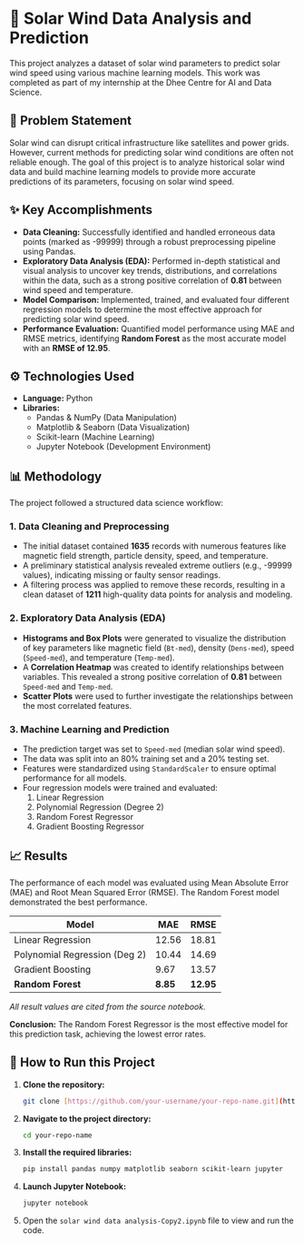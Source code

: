 # 🚀 Solar Wind Data Analysis and Prediction

This project analyzes a dataset of solar wind parameters to predict solar wind speed using various machine learning models. This work was completed as part of my internship at the Dhee Centre for AI and Data Science.

## 📄 Problem Statement

Solar wind can disrupt critical infrastructure like satellites and power grids. However, current methods for predicting solar wind conditions are often not reliable enough. The goal of this project is to analyze historical solar wind data and build machine learning models to provide more accurate predictions of its parameters, focusing on solar wind speed.

## ✨ Key Accomplishments

* **Data Cleaning:** Successfully identified and handled erroneous data points (marked as -99999) through a robust preprocessing pipeline using Pandas.
* **Exploratory Data Analysis (EDA):** Performed in-depth statistical and visual analysis to uncover key trends, distributions, and correlations within the data, such as a strong positive correlation of **0.81** between wind speed and temperature.
* **Model Comparison:** Implemented, trained, and evaluated four different regression models to determine the most effective approach for predicting solar wind speed.
* **Performance Evaluation:** Quantified model performance using MAE and RMSE metrics, identifying **Random Forest** as the most accurate model with an **RMSE of 12.95**.

## ⚙️ Technologies Used

* **Language:** Python
* **Libraries:**
    * Pandas & NumPy (Data Manipulation)
    * Matplotlib & Seaborn (Data Visualization)
    * Scikit-learn (Machine Learning)
    * Jupyter Notebook (Development Environment)

## 📊 Methodology

The project followed a structured data science workflow:

### 1. Data Cleaning and Preprocessing

* The initial dataset contained **1635** records with numerous features like magnetic field strength, particle density, speed, and temperature.
* A preliminary statistical analysis revealed extreme outliers (e.g., -99999 values), indicating missing or faulty sensor readings.
* A filtering process was applied to remove these records, resulting in a clean dataset of **1211** high-quality data points for analysis and modeling.

### 2. Exploratory Data Analysis (EDA)

* **Histograms and Box Plots** were generated to visualize the distribution of key parameters like magnetic field (`Bt-med`), density (`Dens-med`), speed (`Speed-med`), and temperature (`Temp-med`).
* A **Correlation Heatmap** was created to identify relationships between variables. This revealed a strong positive correlation of **0.81** between `Speed-med` and `Temp-med`.
* **Scatter Plots** were used to further investigate the relationships between the most correlated features.

### 3. Machine Learning and Prediction

* The prediction target was set to `Speed-med` (median solar wind speed).
* The data was split into an 80% training set and a 20% testing set.
* Features were standardized using `StandardScaler` to ensure optimal performance for all models.
* Four regression models were trained and evaluated:
    1.  Linear Regression
    2.  Polynomial Regression (Degree 2)
    3.  Random Forest Regressor
    4.  Gradient Boosting Regressor

## 📈 Results

The performance of each model was evaluated using Mean Absolute Error (MAE) and Root Mean Squared Error (RMSE). The Random Forest model demonstrated the best performance.

| Model                       | MAE     | RMSE    |
| --------------------------- | ------- | ------- |
| Linear Regression           | 12.56   | 18.81   |
| Polynomial Regression (Deg 2) | 10.44   | 14.69   |
| Gradient Boosting           | 9.67    | 13.57   |
| **Random Forest** | **8.85** | **12.95** |

*All result values are cited from the source notebook.*

**Conclusion:** The Random Forest Regressor is the most effective model for this prediction task, achieving the lowest error rates.

## 🚀 How to Run this Project

1.  **Clone the repository:**
    ```bash
    git clone [https://github.com/your-username/your-repo-name.git](https://github.com/your-username/your-repo-name.git)
    ```
2.  **Navigate to the project directory:**
    ```bash
    cd your-repo-name
    ```
3.  **Install the required libraries:**
    ```bash
    pip install pandas numpy matplotlib seaborn scikit-learn jupyter
    ```
4.  **Launch Jupyter Notebook:**
    ```bash
    jupyter notebook
    ```
5.  Open the `solar wind data analysis-Copy2.ipynb` file to view and run the code.
